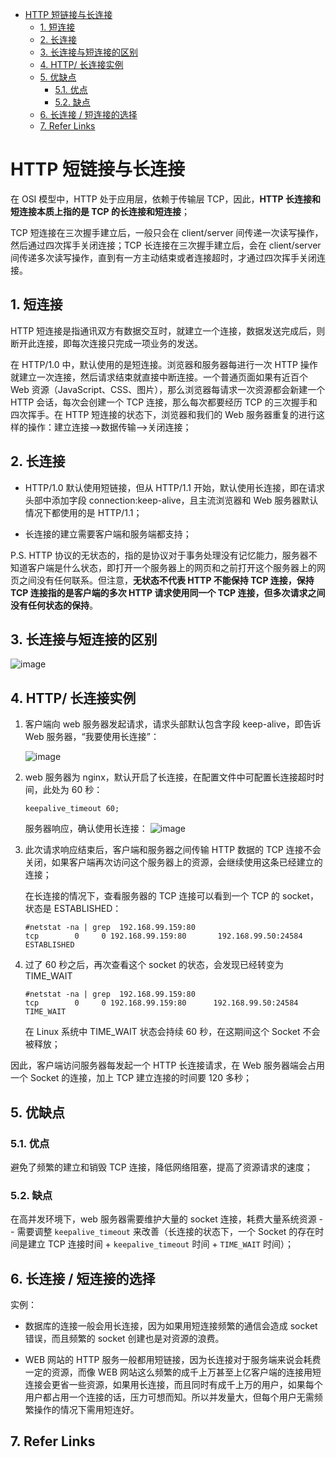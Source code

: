 - [HTTP 短链接与长连接](#http-短链接与长连接)
    - [1. 短连接](#1-短连接)
    - [2. 长连接](#2-长连接)
    - [3. 长连接与短连接的区别](#3-长连接与短连接的区别)
    - [4. HTTP/ 长连接实例](#4-http-长连接实例)
    - [5. 优缺点](#5-优缺点)
        - [5.1. 优点](#51-优点)
        - [5.2. 缺点](#52-缺点)
    - [6. 长连接 / 短连接的选择](#6-长连接--短连接的选择)
    - [7. Refer Links](#7-refer-links)

# HTTP 短链接与长连接

在 OSI 模型中，HTTP 处于应用层，依赖于传输层 TCP，因此，**HTTP 长连接和短连接本质上指的是 TCP 的长连接和短连接**；

TCP 短连接在三次握手建立后，一般只会在 client/server 间传递一次读写操作，然后通过四次挥手关闭连接；TCP 长连接在三次握手建立后，会在 client/server 间传递多次读写操作，直到有一方主动结束或者连接超时，才通过四次挥手关闭连接。

## 1. 短连接

HTTP 短连接是指通讯双方有数据交互时，就建立一个连接，数据发送完成后，则断开此连接，即每次连接只完成一项业务的发送。

在 HTTP/1.0 中，默认使用的是短连接。浏览器和服务器每进行一次 HTTP 操作就建立一次连接，然后请求结束就直接中断连接。一个普通页面如果有近百个 Web 资源（JavaScript、CSS、图片），那么浏览器每请求一次资源都会新建一个 HTTP 会话，每次会创建一个 TCP 连接，那么每次都要经历 TCP 的三次握手和四次挥手。在 HTTP 短连接的状态下，浏览器和我们的 Web 服务器重复的进行这样的操作：建立连接–>数据传输–>关闭连接；

## 2. 长连接

- HTTP/1.0 默认使用短链接，但从 HTTP/1.1 开始，默认使用长连接，即在请求头部中添加字段 connection:keep-alive，且主流浏览器和 Web 服务器默认情况下都使用的是 HTTP/1.1；

- 长连接的建立需要客户端和服务端都支持；

P.S. HTTP 协议的无状态的，指的是协议对于事务处理没有记忆能力，服务器不知道客户端是什么状态，即打开一个服务器上的网页和之前打开这个服务器上的网页之间没有任何联系。但注意，**无状态不代表 HTTP 不能保持 TCP 连接，保持 TCP 连接指的是客户端的多次 HTTP 请求使用同一个 TCP 连接，但多次请求之间没有任何状态的保持**。

## 3. 长连接与短连接的区别

![image](http://otaivnlxc.bkt.clouddn.com/jpg/2018/1/23/0f35a193b519097c44e515f6d72d15a2.jpg)

## 4. HTTP/ 长连接实例

1. 客户端向 web 服务器发起请求，请求头部默认包含字段 keep-alive，即告诉 Web 服务器，“我要使用长连接”：

   ![image](http://otaivnlxc.bkt.clouddn.com/jpg/2018/1/23/db7c495dc6aaf4f7c5e1f64b40aaf6ad.jpg)

1. web 服务器为 nginx，默认开启了长连接，在配置文件中可配置长连接超时时间，此处为 60 秒：
    ```
    keepalive_timeout 60;
    ```
    服务器响应，确认使用长连接：
    ![image](http://otaivnlxc.bkt.clouddn.com/jpg/2018/1/23/7da7df08e0d98a517d09b3edd6987c17.jpg)

1. 此次请求响应结束后，客户端和服务器之间传输 HTTP 数据的 TCP 连接不会关闭<!--TODO: 那什么时候才会关闭 -->，如果客户端再次访问这个服务器上的资源，会继续使用这条已经建立的连接；

    在长连接的情况下，查看服务器的 TCP 连接可以看到一个 TCP 的 socket，状态是 ESTABLISHED：
    ```shell
    #netstat -na | grep  192.168.99.159:80
    tcp        0     0 192.168.99.159:80       192.168.99.50:24584     ESTABLISHED
    ```

1. 过了 60 秒之后，再次查看这个 socket 的状态，会发现已经转变为 TIME_WAIT
    ```shell
    #netstat -na | grep  192.168.99.159:80
    tcp        0     0 192.168.99.159:80      192.168.99.50:24584    TIME_WAIT
    ```
    在 Linux 系统中 TIME_WAIT 状态会持续 60 秒，在这期间这个 Socket 不会被释放；

因此，客户端访问服务器每发起一个 HTTP 长连接请求，在 Web 服务器端会占用一个 Socket 的连接，加上 TCP 建立连接的时间要 120 多秒；

## 5. 优缺点

### 5.1. 优点

避免了频繁的建立和销毁 TCP 连接，降低网络阻塞，提高了资源请求的速度；

### 5.2. 缺点

在高并发环境下，web 服务器需要维护大量的 socket 连接，耗费大量系统资源 -- 需要调整 `keepalive_timeout` 来改善（长连接的状态下，一个 Socket 的存在时间是建立 TCP 连接时间 + `keepalive_timeout` 时间 + `TIME_WAIT` 时间）；

## 6. 长连接 / 短连接的选择

实例：
- 数据库的连接一般会用长连接，因为如果用短连接频繁的通信会造成 socket 错误，而且频繁的 socket 创建也是对资源的浪费。
 	
- WEB 网站的 HTTP 服务一般都用短链接，因为长连接对于服务端来说会耗费一定的资源，而像 WEB 网站这么频繁的成千上万甚至上亿客户端的连接用短连接会更省一些资源，如果用长连接，而且同时有成千上万的用户，如果每个用户都占用一个连接的话，压力可想而知。所以并发量大，但每个用户无需频繁操作的情况下需用短连好。

## 7. Refer Links